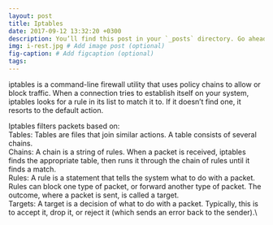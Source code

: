 ```yaml
---
layout: post
title: Iptables
date: 2017-09-12 13:32:20 +0300
description: You’ll find this post in your `_posts` directory. Go ahead and edit it and re-build the site to see your changes. # Add post description (optional)
img: i-rest.jpg # Add image post (optional)
fig-caption: # Add figcaption (optional)
tags: 
---
```

iptables is a command-line firewall utility that uses policy chains to allow or block traffic. When a connection tries to establish itself on your system, iptables looks for a rule in its list to match it to. If it doesn’t find one, it resorts to the default action.

Iptables filters packets based on:\
    Tables: Tables are files that join similar actions. A table consists of several chains.\
    Chains: A chain is a string of rules. When a packet is received, iptables finds the appropriate table, then runs it through the chain of rules until it                             
    finds a match.\
    Rules: A rule is a statement that tells the system what to do with a packet. Rules can block one type of packet, or forward another type of packet. The                                             outcome, where a packet is sent, is called a target.\
    Targets: A target is a decision of what to do with a packet. Typically, this is to accept it, drop it, or reject it (which sends an error back to the sender).\
